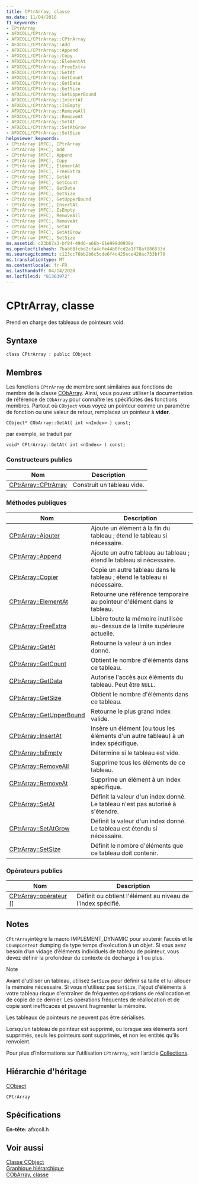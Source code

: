 ```yaml
---
title: CPtrArray, classe
ms.date: 11/04/2016
f1_keywords:
- CPtrArray
- AFXCOLL/CPtrArray
- AFXCOLL/CPtrArray::CPtrArray
- AFXCOLL/CPtrArray::Add
- AFXCOLL/CPtrArray::Append
- AFXCOLL/CPtrArray::Copy
- AFXCOLL/CPtrArray::ElementAt
- AFXCOLL/CPtrArray::FreeExtra
- AFXCOLL/CPtrArray::GetAt
- AFXCOLL/CPtrArray::GetCount
- AFXCOLL/CPtrArray::GetData
- AFXCOLL/CPtrArray::GetSize
- AFXCOLL/CPtrArray::GetUpperBound
- AFXCOLL/CPtrArray::InsertAt
- AFXCOLL/CPtrArray::IsEmpty
- AFXCOLL/CPtrArray::RemoveAll
- AFXCOLL/CPtrArray::RemoveAt
- AFXCOLL/CPtrArray::SetAt
- AFXCOLL/CPtrArray::SetAtGrow
- AFXCOLL/CPtrArray::SetSize
helpviewer_keywords:
- CPtrArray [MFC], CPtrArray
- CPtrArray [MFC], Add
- CPtrArray [MFC], Append
- CPtrArray [MFC], Copy
- CPtrArray [MFC], ElementAt
- CPtrArray [MFC], FreeExtra
- CPtrArray [MFC], GetAt
- CPtrArray [MFC], GetCount
- CPtrArray [MFC], GetData
- CPtrArray [MFC], GetSize
- CPtrArray [MFC], GetUpperBound
- CPtrArray [MFC], InsertAt
- CPtrArray [MFC], IsEmpty
- CPtrArray [MFC], RemoveAll
- CPtrArray [MFC], RemoveAt
- CPtrArray [MFC], SetAt
- CPtrArray [MFC], SetAtGrow
- CPtrArray [MFC], SetSize
ms.assetid: c23b87a3-bf84-49d6-a66b-61e999d0938a
ms.openlocfilehash: 7bab68fcbd2cfa4cfe44b0fcd2a1f78af886533d
ms.sourcegitcommit: c123cc76bb2b6c5cde6f4c425ece420ac733bf70
ms.translationtype: MT
ms.contentlocale: fr-FR
ms.lasthandoff: 04/14/2020
ms.locfileid: "81363972"
---
```

# <a name="cptrarray-class"></a>CPtrArray, classe

Prend en charge des tableaux de pointeurs void.

## <a name="syntax"></a>Syntaxe

```
class CPtrArray : public CObject
```

## <a name="members"></a>Membres

Les fonctions `CPtrArray` de membre sont similaires aux fonctions de membre de la classe [CObArray](../../mfc/reference/cobarray-class.md). Ainsi, vous pouvez utiliser la documentation de référence de `CObArray` pour connaître les spécificités des fonctions membres. Partout où `CObject` vous voyez un pointeur comme un paramètre de fonction ou une valeur de retour, remplacez un pointeur à **vider.**

`CObject* CObArray::GetAt( int <nIndex> ) const;`

par exemple, se traduit par

`void* CPtrArray::GetAt( int <nIndex> ) const;`

### <a name="public-constructors"></a>Constructeurs publics

|Nom|Description|
|----------|-----------------|
|[CPtrArray::CPtrArray](../../mfc/reference/cobarray-class.md#cobarray)|Construit un tableau vide.|

### <a name="public-methods"></a>M&#233;thodes publiques

|Nom|Description|
|----------|-----------------|
|[CPtrArray::Ajouter](../../mfc/reference/cobarray-class.md#add)|Ajoute un élément à la fin du tableau ; étend le tableau si nécessaire.|
|[CPtrArray::Append](../../mfc/reference/cobarray-class.md#append)|Ajoute un autre tableau au tableau ; étend le tableau si nécessaire.|
|[CPtrArray::Copier](../../mfc/reference/cobarray-class.md#copy)|Copie un autre tableau dans le tableau ; étend le tableau si nécessaire.|
|[CPtrArray::ElementAt](../../mfc/reference/cobarray-class.md#elementat)|Retourne une référence temporaire au pointeur d'élément dans le tableau.|
|[CPtrArray::FreeExtra](../../mfc/reference/cobarray-class.md#freeextra)|Libère toute la mémoire inutilisée au-dessus de la limite supérieure actuelle.|
|[CPtrArray::GetAt](../../mfc/reference/cobarray-class.md#getat)|Retourne la valeur à un index donné.|
|[CPtrArray::GetCount](../../mfc/reference/cobarray-class.md#getcount)|Obtient le nombre d'éléments dans ce tableau.|
|[CPtrArray::GetData](../../mfc/reference/cobarray-class.md#getdata)|Autorise l'accès aux éléments du tableau. Peut être `NULL`.|
|[CPtrArray::GetSize](../../mfc/reference/cobarray-class.md#getsize)|Obtient le nombre d'éléments dans ce tableau.|
|[CPtrArray::GetUpperBound](../../mfc/reference/cobarray-class.md#getupperbound)|Retourne le plus grand index valide.|
|[CPtrArray::InsertAt](../../mfc/reference/cobarray-class.md#insertat)|Insère un élément (ou tous les éléments d'un autre tableau) à un index spécifique.|
|[CPtrArray::IsEmpty](../../mfc/reference/cobarray-class.md#isempty)|Détermine si le tableau est vide.|
|[CPtrArray::RemoveAll](../../mfc/reference/cobarray-class.md#removeall)|Supprime tous les éléments de ce tableau.|
|[CPtrArray::RemoveAt](../../mfc/reference/cobarray-class.md#removeat)|Supprime un élément à un index spécifique.|
|[CPtrArray::SetAt](../../mfc/reference/cobarray-class.md#setat)|Définit la valeur d'un index donné. Le tableau n'est pas autorisé à s'étendre.|
|[CPtrArray::SetAtGrow](../../mfc/reference/cobarray-class.md#setatgrow)|Définit la valeur d'un index donné. Le tableau est étendu si nécessaire.|
|[CPtrArray::SetSize](../../mfc/reference/cobarray-class.md#setsize)|Définit le nombre d'éléments que ce tableau doit contenir.|

### <a name="public-operators"></a>Op&#233;rateurs publics

|Nom|Description|
|----------|-----------------|
|[CPtrArray::opérateur \[\]](../../mfc/reference/cobarray-class.md#operator_at)|Définit ou obtient l'élément au niveau de l'index spécifié.|

## <a name="remarks"></a>Notes

`CPtrArray`intègre la macro IMPLEMENT_DYNAMIC pour soutenir l’accès et le `CDumpContext` dumping de type temps d’exécution à un objet. Si vous avez besoin d’un vidage d’éléments individuels de tableau de pointeur, vous devez définir la profondeur du contexte de décharge à 1 ou plus.

> [!NOTE]
> Avant d'utiliser un tableau, utilisez `SetSize` pour définir sa taille et lui allouer la mémoire nécessaire. Si vous n'utilisez pas `SetSize`, l'ajout d'éléments à votre tableau risque d'entraîner de fréquentes opérations de réallocation et de copie de ce dernier. Les opérations fréquentes de réallocation et de copie sont inefficaces et peuvent fragmenter la mémoire.

Les tableaux de pointeurs ne peuvent pas être sérialisés.

Lorsqu’un tableau de pointeur est supprimé, ou lorsque ses éléments sont supprimés, seuls les pointeurs sont supprimés, et non les entités qu’ils renvoient.

Pour plus d’informations sur l’utilisation `CPtrArray`, voir l’article [Collections](../../mfc/collections.md).

## <a name="inheritance-hierarchy"></a>Hiérarchie d'héritage

[CObject](../../mfc/reference/cobject-class.md)

`CPtrArray`

## <a name="requirements"></a>Spécifications

**En-tête:** afxcoll.h

## <a name="see-also"></a>Voir aussi

[Classe CObject](../../mfc/reference/cobject-class.md)<br/>
[Graphique hiérarchique](../../mfc/hierarchy-chart.md)<br/>
[CObArray, classe](../../mfc/reference/cobarray-class.md)
